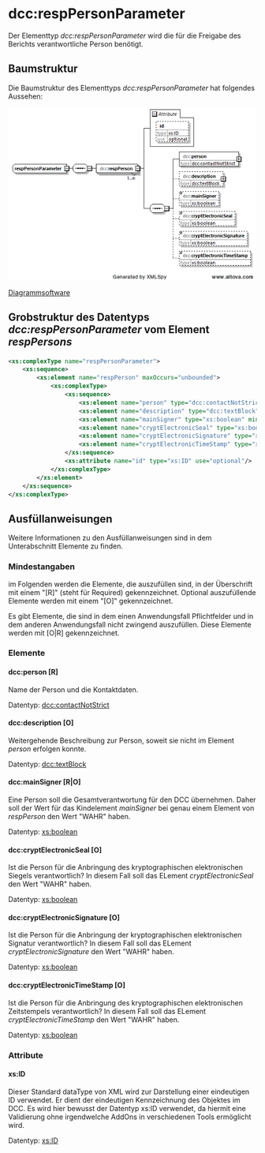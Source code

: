 # dcc:respPersonParameter

Der Elementtyp *dcc:respPersonParameter* wird die für die Freigabe des Berichts verantwortliche 
Person benötigt.

## Baumstruktur 

Die Baumstruktur des Elementtyps *dcc:respPersonParameter* hat folgendes Aussehen:

<img src="../../images/respPersonParameter.png" alt="respPersonParameter" width="665" />

[Diagrammsoftware](../XSD_diagramviewer.md)


## Grobstruktur des Datentyps *dcc:respPersonParameter* vom Element *respPersons*
```xml
<xs:complexType name="respPersonParameter">
	<xs:sequence>
		<xs:element name="respPerson" maxOccurs="unbounded">
			<xs:complexType>
				<xs:sequence>
					<xs:element name="person" type="dcc:contactNotStrict"/>
					<xs:element name="description" type="dcc:textBlock" minOccurs="0"/>
					<xs:element name="mainSigner" type="xs:boolean" minOccurs="0"/>
					<xs:element name="cryptElectronicSeal" type="xs:boolean" minOccurs="0"/>
					<xs:element name="cryptElectronicSignature" type="xs:boolean" minOccurs="0"/>
					<xs:element name="cryptElectronicTimeStamp" type="xs:boolean" minOccurs="0"/>
				</xs:sequence>
				<xs:attribute name="id" type="xs:ID" use="optional"/>
			</xs:complexType>
		</xs:element>
	</xs:sequence>
</xs:complexType>
```


## Ausfüllanweisungen

Weitere Informationen zu den Ausfüllanweisungen sind in dem Unterabschnitt Elemente
zu finden.

### Mindestangaben

im Folgenden werden die Elemente, die auszufüllen sind, in der Überschrift mit einem 
"[R]" (steht für Required) gekennzeichnet. Optional auszufüllende Elemente 
werden mit einem "[O]" gekennzeichnet. 

Es gibt Elemente, die sind in dem einen Anwendungsfall Pflichtfelder und in dem anderen 
Anwendungsfall nicht zwingend auszufüllen. Diese Elemente werden mit [O|R] gekennzeichnet.

### Elemente

#### dcc:person [R]
Name der Person und die Kontaktdaten. 

Datentyp: [dcc:contactNotStrict](../auxElements/contactNotStrict.md)

#### dcc:description [O]
Weitergehende Beschreibung zur Person, soweit sie nicht im Element *person* 
erfolgen konnte. 

Datentyp: [dcc:textBlock](../auxElements/textBlock.md)

#### dcc:mainSigner [R|O]
Eine Person soll die Gesamtverantwortung für den DCC übernehmen. Daher soll 
der Wert für das Kindelement *mainSigner* bei genau einem Element von *respPerson* 
den Wert "WAHR" haben. 

Datentyp: [xs:boolean](https://www.w3.org/TR/xmlschema-2/#boolean)

#### dcc:cryptElectronicSeal [O]
Ist die Person für die Anbringung des kryptographischen elektronischen Siegels 
verantwortlich? In diesem Fall soll das ELement *cryptElectronicSeal* 
den Wert "WAHR" haben. 

Datentyp: [xs:boolean](https://www.w3.org/TR/xmlschema-2/#boolean)

#### dcc:cryptElectronicSignature [O]
Ist die Person für die Anbringung der kryptographischen elektronischen Signatur 
verantwortlich? In diesem Fall soll das ELement *cryptElectronicSignature* 
den Wert "WAHR" haben. 

Datentyp: [xs:boolean](https://www.w3.org/TR/xmlschema-2/#boolean)

#### dcc:cryptElectronicTimeStamp [O]
Ist die Person für die Anbringung des kryptographischen elektronischen Zeitstempels 
verantwortlich? In diesem Fall soll das ELement *cryptElectronicTimeStamp* 
den Wert "WAHR" haben. 

Datentyp: [xs:boolean](https://www.w3.org/TR/xmlschema-2/#boolean)

### Attribute

#### xs:ID
Dieser Standard dataType von XML wird zur Darstellung einer eindeutigen ID verwendet. Er 
dient der eindeutigen Kennzeichnung des Objektes im DCC. Es wird hier bewusst der Datentyp 
xs:ID verwendet, da hiermit eine Validierung ohne irgendwelche AddOns in verschiedenen 
Tools ermöglicht wird.

Datentyp: [xs:ID](https://www.w3.org/TR/xmlschema-2/#ID)
